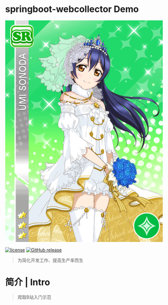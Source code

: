 # springboot-webcollector  Demo

![Logo](https://github.com/nico-tyan/springboot-webcollector/blob/master/springboot-webcollector/src/main/resources/595.png)

[![license](https://img.shields.io/github/license/baomidou/mybatis-plus.svg?maxAge=2592000)](http://www.apache.org/licenses/LICENSE-2.0)
[![GitHub release](https://img.shields.io/github/release/baomidou/mybatis-plus.svg?maxAge=2592000)](https://github.com/nico-tyan/springboot-webcollector)

> 为简化开发工作、提高生产率而生

# 简介 | Intro

> 爬取B站入门示范

